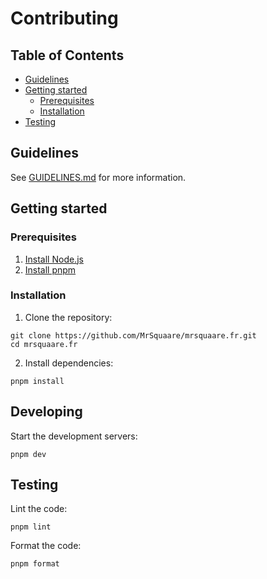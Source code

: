 # Contributing

## Table of Contents

- [Guidelines](#guidelines)
- [Getting started](#getting-started)
  - [Prerequisites](#prerequisites)
  - [Installation](#installation)
- [Testing](#testing)

## Guidelines

See [GUIDELINES.md](GUIDELINES.md) for more information.

## Getting started

### Prerequisites

1. [Install Node.js](https://nodejs.org/en/download/)
2. [Install pnpm](https://pnpm.io/installation)

### Installation

1. Clone the repository:

```shell script
git clone https://github.com/MrSquaare/mrsquaare.fr.git
cd mrsquaare.fr
```

2. Install dependencies:

```shell script
pnpm install
```

## Developing

Start the development servers:

```shell script
pnpm dev
```

## Testing

Lint the code:

```shell script
pnpm lint
```

Format the code:

```shell script
pnpm format
```
